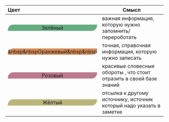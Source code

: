 | Цвет                                                                                                             | Смысл                                                                |
| :--------------------------------------------------------------------------------------------------------------- | -------------------------------------------------------------------- |
| <div style="background-color: #65AD81; border-radius: 80px 10px 80px 10px; text-align: center">Зелёный</div>     | важная информация, которую нужно запомнить/перероботать              |
| <div style="background-color: #D58B57 ; border-radius: 80px 10px 80px 10px;">&nbsp&nbspОранжевый&nbsp&nbsp</div> | точная, справочная информация, которую нужно записать                |
| <div style="background-color: #BC7A8E; border-radius: 80px 10px 80px 10px; text-align: center">Розовый</div>     | красивые словесные обороты , что стоит отразить в своей базе знаний  |
| <div style="background-color: #BBB57A ; border-radius: 80px 10px 80px 10px; text-align: center">Жёлтый</div>     | отсылка к другому источнику, источник который надо указать в заметке |
